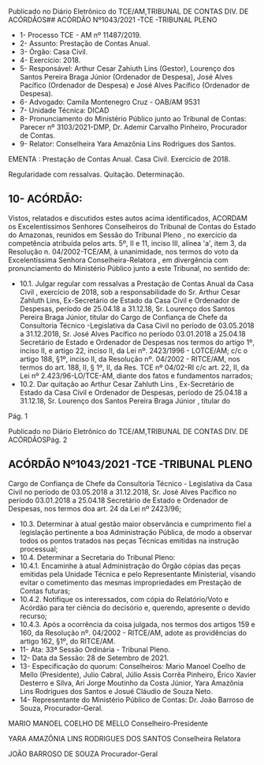 Publicado  no  Diário  Eletrônico do TCE/AM,TRIBUNAL DE CONTAS DIV. DE ACÓRDÃOS## ACÓRDÃO Nº1043/2021 -TCE -TRIBUNAL PLENO

- 1- Processo TCE - AM nº 11487/2019.
- 2- Assunto: Prestação de Contas Anual.
- 3- Órgão: Casa Civil.
- 4- Exercício: 2018.
- 5- Responsável: Arthur Cesar Zahiuth Lins (Gestor), Lourenço dos Santos Pereira Braga Júnior (Ordenador de Despesa), José Alves Pacífico (Ordenador de Despesa) e José Alves Pacífico (Ordenador de Despesa).
- 6- Advogado: Camila Montenegro Cruz - OAB/AM 9531
- 7- Unidade Técnica: DICAD
- 8- Pronunciamento  do  Ministério  Público  junto  ao  Tribunal  de  Contas: Parecer  nº 3103/2021-DMP, Dr. Ademir Carvalho Pinheiro, Procurador de Contas.
- 9- Relator: Conselheira Yara Amazônia Lins Rodrigues dos Santos.

EMENTA :  Prestação  de  Contas  Anual.  Casa  Civil. Exercício de 2018.

Regularidade com ressalvas. Quitação. Determinação.

## 10-  ACÓRDÃO:

Vistos, relatados e discutidos estes autos acima identificados, ACORDAM os Excelentíssimos Senhores Conselheiros do Tribunal de Contas do Estado do Amazonas, reunidos em Sessão do Tribunal Pleno , no exercício da competência atribuída pelos arts. 5º, II e 11, inciso III, alínea 'a', item 3, da Resolução n. 04/2002-TCE/AM, à unanimidade, nos  termos  do  voto  da  Excelentíssima  Senhora  Conselheira-Relatora ,  em  divergência com pronunciamento do Ministério Público junto a este Tribunal, no sentido de:

- 10.1. Julgar regular com ressalvas a  Prestação de Contas Anual da Casa Civil ,  exercício de 2018, sob a responsabilidade do Sr.  Arthur Cesar Zahluth Lins, Ex-Secretário de Estado da Casa Civil e Ordenador de Despesas, período de 25.04.18 a 31.12.18, Sr. Lourenço dos Santos Pereira  Braga  Júnior, titular  do  Cargo  de  Confiança  de  Chefe  da Consultoria Técnico -Legislativa da Casa Civil no período de 03.05.2018 a 31.12.2018, Sr. José Alves Pacífico no período 03.01.2018 a 25.04.18 Secretário de Estado e Ordenador de Despesas nos  termos  do  artigo  1º,  inciso  II,  e  artigo  22,  inciso  II,  da  Lei  nº. 2423/1996 - LOTCE/AM; c/c o artigo 188, §1º, inciso II, da Resolução nº.  04/2002  -  RITCE/AM, nos termos do art. 188, II, § 1º, II,  da  Res. TCE nº 04/02-RI c/c art. 22, II, da Lei nº 2.423/96-LO/TCE-AM, diante dos fatos e fundamentos narrados;
- 10.2. Dar quitação ao Arthur Cesar Zahluth Lins , Ex-Secretário de Estado da  Casa  Civil  e  Ordenador  de  Despesas,  período  de  25.04.18  a 31.12.18, Sr.  Lourenço dos Santos Pereira Braga Júnior ,  titular  do

Pág. 1

Publicado  no  Diário  Eletrônico do TCE/AM,TRIBUNAL DE CONTAS DIV. DE ACÓRDÃOSPág. 2

## ACÓRDÃO Nº1043/2021 -TCE -TRIBUNAL PLENO

Cargo de Confiança de Chefe da Consultoria Técnico - Legislativa da Casa  Civil  no  período  de  03.05.2018  a  31.12.2018, Sr.  José  Alves Pacífico no período  03.01.2018  a  25.04.18  Secretário  de  Estado  e Ordenador de Despesas, nos termos doa art. 24 da Lei nº 2423/96;

- 10.3. Determinar à  atual  gestão  maior  observância  e  cumprimento  fiel  a legislação pertinente a boa Administração Pública, de modo a observar todos  os  pontos  tratados  nas  peças  Técnicas  emitidas  na  instrução processual;
- 10.4. Determinar a Secretaria do Tribunal Pleno:
- 10.4.1. Encaminhe  à  atual  Administração  do  Órgão  cópias  das peças emitidas pela Unidade Técnica e pelo Representante Ministerial, visando evitar o cometimento das mesmas impropriedades em Prestação de Contas futuras;
- 10.4.2. Notifique os interessados, com cópia do Relatório/Voto e Acórdão para ter ciência do decisório e, querendo, apresente o devido recurso;
- 10.4.3. Após  a  ocorrência  da  coisa  julgada,  nos  termos  dos artigos 159 e 160, da Resolução nº. 04/2002 - RITCE/AM, adote as providências do artigo 162, §1º, do RITCE/AM.
- 11-  Ata: 33ª Sessão Ordinária - Tribunal Pleno.
- 12-  Data da Sessão: 28 de Setembro de 2021.
- 13-  Especificação do quorum: Conselheiros: Mario Manoel Coelho de Mello (Presidente), Julio Cabral, Júlio Assis Corrêa Pinheiro, Érico  Xavier Desterro e Silva, Ari  Jorge  Moutinho  da  Costa  Júnior,  Yara  Amazônia  Lins  Rodrigues  dos  Santos  e Josué Cláudio de Souza Neto.
- 14-  Representante  do  Ministério  Público  de  Contas: Dr. João  Barroso  de  Souza, Procurador-Geral.

MARIO MANOEL COELHO DE MELLO Conselheiro-Presidente

YARA AMAZÔNIA LINS RODRIGUES DOS SANTOS Conselheira Relatora

JOÃO BARROSO DE SOUZA Procurador-Geral
